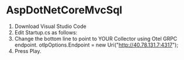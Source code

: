 # AspDotNetCoreMvcSql

1. Download Visual Studio Code
2. Edit Startup.cs as follows:
3.  Change the bottom line to point to YOUR Collector using Otel GRPC endpoint. 
    otlpOptions.Endpoint = new Uri("http://40.78.131.7:4317");
4. Press Play.
